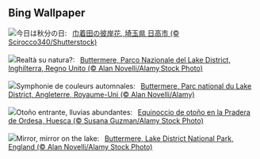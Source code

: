 ## Bing Wallpaper
![](https://www.bing.com/th?id=OHR.RedSpiderlily2024_JA-JP1171609872_UHD.jpg&w=1000)今日は秋分の日:&nbsp;&ensp;[巾着田の彼岸花, 埼玉県 日高市 (© Scirocco340/Shutterstock)](https://www.bing.com/th?id=OHR.RedSpiderlily2024_JA-JP1171609872_UHD.jpg)
<br><br/>
![](https://www.bing.com/th?id=OHR.AutumnCumbria_IT-IT4193827391_UHD.jpg&w=1000)Realtà su natura?:&nbsp;&ensp;[Buttermere, Parco Nazionale del Lake District, Inghilterra, Regno Unito (© Alan Novelli/Alamy Stock Photo)](https://www.bing.com/th?id=OHR.AutumnCumbria_IT-IT4193827391_UHD.jpg)
<br><br/>
![](https://www.bing.com/th?id=OHR.AutumnCumbria_FR-FR5040860299_UHD.jpg&w=1000)Symphonie de couleurs automnales:&nbsp;&ensp;[Buttermere, Parc national du Lake District, Angleterre, Royaume-Uni (© Alan Novelli/Alamy)](https://www.bing.com/th?id=OHR.AutumnCumbria_FR-FR5040860299_UHD.jpg)
<br><br/>
![](https://www.bing.com/th?id=OHR.AragonAutumnLandscape_ES-ES5440172345_UHD.jpg&w=1000)Otoño entrante, lluvias abundantes:&nbsp;&ensp;[Equinoccio de otoño en la Pradera de Ordesa, Huesca (© Susana Guzman/Alamy Stock Photo)](https://www.bing.com/th?id=OHR.AragonAutumnLandscape_ES-ES5440172345_UHD.jpg)
<br><br/>
![](https://www.bing.com/th?id=OHR.AutumnCumbria_EN-GB0937833138_UHD.jpg&w=1000)Mirror, mirror on the lake:&nbsp;&ensp;[Buttermere, Lake District National Park, England (© Alan Novelli/Alamy Stock Photo)](https://www.bing.com/th?id=OHR.AutumnCumbria_EN-GB0937833138_UHD.jpg)
<br><br/>
